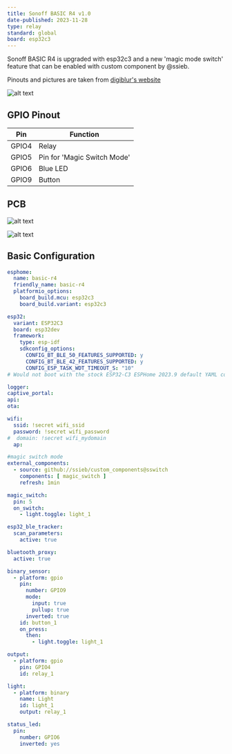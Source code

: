 ```yaml
---
title: Sonoff BASIC R4 v1.0
date-published: 2023-11-28
type: relay
standard: global
board: esp32c3
---
```


Sonoff BASIC R4 is upgraded with esp32c3 and a new 'magic mode switch' feature that can be enabled with custom component by @ssieb.

Pinouts and pictures are taken from [digiblur's website](https://digiblur.com/wiki/devices/relays/sonoff-basic-r4/)

![alt text](/sonoff_basic_r4.webp "Sonoff BASIC R4")

## GPIO Pinout

| Pin    | Function                           |
| ------ | ---------------------------------- |
| GPIO4  | Relay |
| GPIO5 | Pin for 'Magic Switch Mode'          |
| GPIO6 | Blue LED   |
| GPIO9  | Button      |

## PCB

![alt text](/sonoff_basic_r4_pcb.webp "Sonoff BASIC R4 PCB")

![alt text](/sonoff_basic_r4_pcb_rear.webp "Sonoff BASIC R4 PCB rear")

## Basic Configuration

```yaml
esphome:
  name: basic-r4
  friendly_name: basic-r4
  platformio_options:
    board_build.mcu: esp32c3
    board_build.variant: esp32c3  

esp32:
  variant: ESP32C3
  board: esp32dev
  framework:
    type: esp-idf
    sdkconfig_options:
      CONFIG_BT_BLE_50_FEATURES_SUPPORTED: y
      CONFIG_BT_BLE_42_FEATURES_SUPPORTED: y
      CONFIG_ESP_TASK_WDT_TIMEOUT_S: "10"    
# Would not boot with the stock ESP32-C3 ESPHome 2023.9 default YAML config until I added/change the settings above for ESP32C3

logger:
captive_portal:
api:
ota:

wifi:
  ssid: !secret wifi_ssid
  password: !secret wifi_password
#  domain: !secret wifi_mydomain   
  ap:

#magic switch mode
external_components:
  - source: github://ssieb/custom_components@sswitch
    components: [ magic_switch ]
    refresh: 1min

magic_switch:
  pin: 5
  on_switch:
    - light.toggle: light_1

esp32_ble_tracker:
  scan_parameters:
    active: true

bluetooth_proxy:
  active: true    

binary_sensor:
  - platform: gpio
    pin:
      number: GPIO9
      mode:
        input: true
        pullup: true
      inverted: true
    id: button_1
    on_press:
      then:
        - light.toggle: light_1

output:
  - platform: gpio
    pin: GPIO4
    id: relay_1

light:
  - platform: binary
    name: Light
    id: light_1
    output: relay_1

status_led:
  pin:
    number: GPIO6
    inverted: yes  

```
